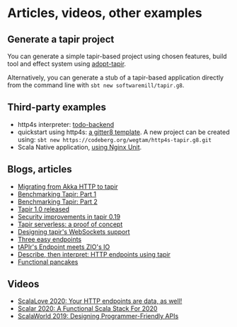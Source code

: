 # Articles, videos, other examples

## Generate a tapir project

You can generate a simple tapir-based project using chosen features, build tool and effect system using [adopt-tapir](https://adopt-tapir.softwaremill.com).

Alternatively, you can generate a stub of a tapir-based application directly from the command line with `sbt new softwaremill/tapir.g8`.

## Third-party examples

* http4s interpreter: [todo-backend](https://github.com/lolgab/snunit-tapir-example)
* quickstart using http4s: [a gitter8 template](https://codeberg.org/wegtam/http4s-tapir.g8). A new project can be created using: `sbt new https://codeberg.org/wegtam/http4s-tapir.g8.git`
* Scala Native application, [using Nginx Unit](https://github.com/lolgab/snunit-tapir-example).

## Blogs, articles

* [Migrating from Akka HTTP to tapir](https://softwaremill.com/migrating-from-akka-http-to-tapir/)
* [Benchmarking Tapir: Part 1](https://softwaremill.com/benchmarking-tapir-part-1/)
* [Benchmarking Tapir: Part 2](https://softwaremill.com/benchmarking-tapir-part-2/)
* [Tapir 1.0 released](https://softwaremill.com/tapir-1-0-released/)
* [Security improvements in tapir 0.19](https://softwaremill.com/security-improvements-in-tapir-0-19/)
* [Tapir serverless: a proof of concept](https://blog.softwaremill.com/tapir-serverless-a-proof-of-concept-6b8c9de4d396)
* [Designing tapir's WebSockets support](https://blog.softwaremill.com/designing-tapirs-websockets-support-ff1573166368)
* [Three easy endpoints](https://blog.softwaremill.com/three-easy-endpoints-a6cbd52b0a6e)
* [tAPIr's Endpoint meets ZIO's IO](https://blog.softwaremill.com/tapirs-endpoint-meets-zio-s-io-3278099c5e10)
* [Describe, then interpret: HTTP endpoints using tapir](https://blog.softwaremill.com/describe-then-interpret-http-endpoints-using-tapir-ac139ba565b0)
* [Functional pancakes](https://blog.softwaremill.com/functional-pancakes-cf70023f0dcb)

## Videos

* [ScalaLove 2020: Your HTTP endpoints are data, as well!](https://www.youtube.com/watch?v=yuQNgZgSFIc&t=944s)
* [Scalar 2020: A Functional Scala Stack For 2020](https://www.youtube.com/watch?v=DGlkap5kzGU)
* [ScalaWorld 2019: Designing Programmer-Friendly APIs](https://www.youtube.com/watch?v=I3loMuHnYqw)
